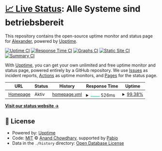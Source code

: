 # [📈 Live Status](https://status.xcraimax.de): <!--live status--> **Alle Systeme sind betriebsbereit**

This repository contains the open-source uptime monitor and status page for [Alexander](https://xCraimax.de/), powered by [Upptime](https://github.com/upptime/upptime).

[![Uptime CI](https://github.com/xCraimax/upptime/workflows/Uptime%20CI/badge.svg)](https://github.com/xCraimax/upptime/actions?query=workflow%3A%22Uptime+CI%22)
[![Response Time CI](https://github.com/xCraimax/upptime/workflows/Response%20Time%20CI/badge.svg)](https://github.com/xCraimax/upptime/actions?query=workflow%3A%22Response+Time+CI%22)
[![Graphs CI](https://github.com/xCraimax/upptime/workflows/Graphs%20CI/badge.svg)](https://github.com/xCraimax/upptime/actions?query=workflow%3A%22Graphs+CI%22)
[![Static Site CI](https://github.com/xCraimax/upptime/workflows/Static%20Site%20CI/badge.svg)](https://github.com/xCraimax/upptime/actions?query=workflow%3A%22Static+Site+CI%22)
[![Summary CI](https://github.com/xCraimax/upptime/workflows/Summary%20CI/badge.svg)](https://github.com/xCraimax/upptime/actions?query=workflow%3A%22Summary+CI%22)

With [Upptime](https://upptime.js.org), you can get your own unlimited and free uptime monitor and status page, powered entirely by a GitHub repository. We use [Issues](https://github.com/xCraimax/upptime/issues) as incident reports, [Actions](https://github.com/xCraimax/upptime/actions) as uptime monitors, and [Pages](https://status.xcraimax.de) for the status page.

<!--start: status pages-->
<!-- This summary is generated by Upptime (https://github.com/upptime/upptime) -->
<!-- Do not edit this manually, your changes will be overwritten -->
<!-- prettier-ignore -->
| URL | Status | History | Response Time | Uptime |
| --- | ------ | ------- | ------------- | ------ |
| <img alt="" src="https://icons.duckduckgo.com/ip3/xcraimax.de.ico" height="13"> [Homepage](https://xcraimax.de/robots.txt) | Aktiv | [homepage.yml](https://github.com/xCraimax/upptime/commits/HEAD/history/homepage.yml) | <details><summary><img alt="Response time graph" src="./graphs/homepage/response-time-week.png" height="20"> 526ms</summary><br><a href="https://status.xcraimax.de/history/homepage"><img alt="Response time 389" src="https://img.shields.io/endpoint?url=https%3A%2F%2Fraw.githubusercontent.com%2FxCraimax%2Fupptime%2FHEAD%2Fapi%2Fhomepage%2Fresponse-time.json"></a><br><a href="https://status.xcraimax.de/history/homepage"><img alt="24-hour response time 1468" src="https://img.shields.io/endpoint?url=https%3A%2F%2Fraw.githubusercontent.com%2FxCraimax%2Fupptime%2FHEAD%2Fapi%2Fhomepage%2Fresponse-time-day.json"></a><br><a href="https://status.xcraimax.de/history/homepage"><img alt="7-day response time 526" src="https://img.shields.io/endpoint?url=https%3A%2F%2Fraw.githubusercontent.com%2FxCraimax%2Fupptime%2FHEAD%2Fapi%2Fhomepage%2Fresponse-time-week.json"></a><br><a href="https://status.xcraimax.de/history/homepage"><img alt="30-day response time 407" src="https://img.shields.io/endpoint?url=https%3A%2F%2Fraw.githubusercontent.com%2FxCraimax%2Fupptime%2FHEAD%2Fapi%2Fhomepage%2Fresponse-time-month.json"></a><br><a href="https://status.xcraimax.de/history/homepage"><img alt="1-year response time 389" src="https://img.shields.io/endpoint?url=https%3A%2F%2Fraw.githubusercontent.com%2FxCraimax%2Fupptime%2FHEAD%2Fapi%2Fhomepage%2Fresponse-time-year.json"></a></details> | <details><summary><a href="https://status.xcraimax.de/history/homepage">99.38%</a></summary><a href="https://status.xcraimax.de/history/homepage"><img alt="All-time uptime 99.58%" src="https://img.shields.io/endpoint?url=https%3A%2F%2Fraw.githubusercontent.com%2FxCraimax%2Fupptime%2FHEAD%2Fapi%2Fhomepage%2Fuptime.json"></a><br><a href="https://status.xcraimax.de/history/homepage"><img alt="24-hour uptime 95.68%" src="https://img.shields.io/endpoint?url=https%3A%2F%2Fraw.githubusercontent.com%2FxCraimax%2Fupptime%2FHEAD%2Fapi%2Fhomepage%2Fuptime-day.json"></a><br><a href="https://status.xcraimax.de/history/homepage"><img alt="7-day uptime 99.38%" src="https://img.shields.io/endpoint?url=https%3A%2F%2Fraw.githubusercontent.com%2FxCraimax%2Fupptime%2FHEAD%2Fapi%2Fhomepage%2Fuptime-week.json"></a><br><a href="https://status.xcraimax.de/history/homepage"><img alt="30-day uptime 99.80%" src="https://img.shields.io/endpoint?url=https%3A%2F%2Fraw.githubusercontent.com%2FxCraimax%2Fupptime%2FHEAD%2Fapi%2Fhomepage%2Fuptime-month.json"></a><br><a href="https://status.xcraimax.de/history/homepage"><img alt="1-year uptime 99.58%" src="https://img.shields.io/endpoint?url=https%3A%2F%2Fraw.githubusercontent.com%2FxCraimax%2Fupptime%2FHEAD%2Fapi%2Fhomepage%2Fuptime-year.json"></a></details>

<!--end: status pages-->

[**Visit our status website →**](https://status.xcraimax.de)

## 📄 License

- Powered by: [Upptime](https://github.com/upptime/upptime)
- Code: [MIT](./LICENSE) © [Anand Chowdhary](https://anandchowdhary.com), supported by [Pabio](https://pabio.com)
- Data in the `./history` directory: [Open Database License](https://opendatacommons.org/licenses/odbl/1-0/)
